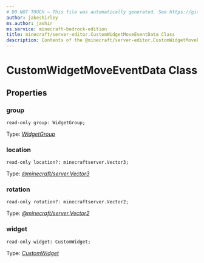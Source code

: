 ```yaml
---
# DO NOT TOUCH — This file was automatically generated. See https://github.com/mojang/minecraftapidocsgenerator to modify descriptions, examples, etc.
author: jakeshirley
ms.author: jashir
ms.service: minecraft-bedrock-edition
title: minecraft/server-editor.CustomWidgetMoveEventData Class
description: Contents of the @minecraft/server-editor.CustomWidgetMoveEventData class.
---
```

# CustomWidgetMoveEventData Class

## Properties

### **group**
`read-only group: WidgetGroup;`

Type: [*WidgetGroup*](WidgetGroup.md)

### **location**
`read-only location?: minecraftserver.Vector3;`

Type: [*@minecraft/server.Vector3*](../../minecraft/server/Vector3.md)

### **rotation**
`read-only rotation?: minecraftserver.Vector2;`

Type: [*@minecraft/server.Vector2*](../../minecraft/server/Vector2.md)

### **widget**
`read-only widget: CustomWidget;`

Type: [*CustomWidget*](CustomWidget.md)
